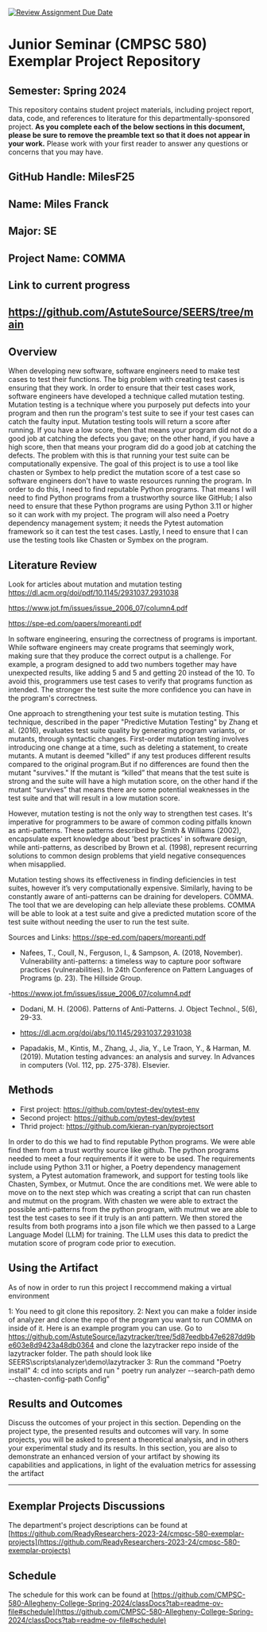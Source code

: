 [![Review Assignment Due Date](https://classroom.github.com/assets/deadline-readme-button-24ddc0f5d75046c5622901739e7c5dd533143b0c8e959d652212380cedb1ea36.svg)](https://classroom.github.com/a/Y4rZMh1t)
# Junior Seminar (CMPSC 580) Exemplar Project Repository

## Semester: Spring 2024

This repository contains student project materials, including project report, data, code, and references to literature for this departmentally-sponsored project. __As you complete each of the below sections in this document, please be sure to remove the preamble text so that it does not appear in your work.__ Please work with your first reader to answer any questions or concerns that you may have.

## GitHub Handle: MilesF25

## Name: Miles Franck

## Major: SE

## Project Name: COMMA


## Link to current progress
https://github.com/AstuteSource/SEERS/tree/main
---

## Overview


When developing new software, software engineers need to make test cases to test their functions. The big problem with creating test cases is ensuring that they work. In order to ensure that their test cases work, software engineers have developed a technique called mutation testing. Mutation testing is a technique where you purposely put defects into your program and then run the program's test suite to see if your test cases can catch the faulty input. Mutation testing tools will return a score after running. If you have a low score, then that means your program did not do a good job at catching the defects you gave; on the other hand, if you have a high score, then that means your program did do a good job at catching the defects. The problem with this is that running your test suite can be computationally expensive. The goal of this project is to use a tool like chasten or Symbex to help predict the mutation score of a test case so software engineers don't have to waste resources running the program. In order to do this, I need to find reputable Python programs. That means I will need to find Python programs from a trustworthy source like GitHub; I also need to ensure that these Python programs are using Python 3.11 or higher so it can work with my project. The program will also need a Poetry dependency management system; it needs the Pytest automation framework so it can test the test cases. Lastly, I need to ensure that I can use the testing tools like Chasten or Symbex on the program.

## Literature Review

Look for articles about mutation and mutation testing
https://dl.acm.org/doi/pdf/10.1145/2931037.2931038

https://www.jot.fm/issues/issue_2006_07/column4.pdf

https://spe-ed.com/papers/moreanti.pdf


In software engineering, ensuring the correctness of programs is important. While software engineers may create programs that seemingly work, making sure that they produce the correct output is a challenge. For example, a program designed to add two numbers together may have unexpected results, like adding 5 and 5 and getting 20 instead of the 10. To avoid this, programmers use test cases to verify that programs function as intended. The stronger the test suite the more confidence you can have in the program's correctness.

One approach to strengthening your test suite is mutation testing. This technique, described  in the paper "Predictive Mutation Testing" by Zhang et al. (2016), evaluates test suite quality by generating program variants, or mutants, through syntactic changes. First-order mutation testing involves introducing one change at a time, such as deleting a statement, to create mutants. A mutant is deemed "killed" if any test produces different results compared to the original program.But if no differences are found then the mutant "survives." If the mutant is “killed” that means that the test suite is strong and the suite will have a high mutation score, on the other hand if the mutant “survives” that means there are some potential weaknesses in the test suite and that will result in a low mutation score.

However, mutation testing is not the only way to strengthen test cases. It's imperative for programmers to be aware of common coding pitfalls known as anti-patterns. These patterns described by Smith & Williams (2002), encapsulate expert knowledge about 'best practices' in software design, while anti-patterns, as described by Brown et al. (1998), represent recurring solutions to common design problems that yield negative consequences when misapplied.

Mutation testing shows its effectiveness in finding deficiencies in test suites, however it’s very computationally expensive. Similarly, having to be constantly aware of anti-patterns can be draining for developers. COMMA. The tool that we are developing can help alleviate these problems. COMMA will be able to look at a test suite and give a predicted mutation score of the test suite without needing the user to run the test suite.

Sources and Links:
https://spe-ed.com/papers/moreanti.pdf
- Nafees, T., Coull, N., Ferguson, I., & Sampson, A. (2018, November). Vulnerability anti-patterns: a timeless way to capture poor software practices (vulnerabilities). In 24th Conference on Pattern Languages of Programs (p. 23). The Hillside Group.

-https://www.jot.fm/issues/issue_2006_07/column4.pdf
- Dodani, M. H. (2006). Patterns of Anti-Patterns. J. Object Technol., 5(6), 29-33.

- https://dl.acm.org/doi/abs/10.1145/2931037.2931038
- Papadakis, M., Kintis, M., Zhang, J., Jia, Y., Le Traon, Y., & Harman, M. (2019). Mutation testing advances: an analysis and survey. In Advances in computers (Vol. 112, pp. 275-378). Elsevier.

## Methods


- First project: https://github.com/pytest-dev/pytest-env
- Second project: https://github.com/pytest-dev/pytest
- Thrid project: https://github.com/kieran-ryan/pyprojectsort

In order to do this we had to find reputable Python programs. We were able find them from a trust worthy source like github. The python programs needed to meet a four requirements if it were to be used. The requirements include using Python 3.11 or higher, a Poetry dependency management system, a Pytest automation framework, and support for testing tools like Chasten, Symbex, or Mutmut. Once the are conditions met. We were able to move on to the next step which was creating a script that can run chasten and mutmut on the program. With chasten we were able to extract the possible anti-patterns from the python program, with mutmut we are able to test the test cases to see if it truly is an anti pattern. We then stored the results from both programs into a json file which we then passed to a Large Language Model (LLM) for training. The LLM uses this data to predict the mutation score of program code prior to execution.


## Using the Artifact


As of now in order to run this project 
I reccommend making a virtual environment

1: You need to git clone this repository.
2: Next you can make a folder inside of analyzer and clone the repo of the program you want to run COMMA on inside of it. Here is an example program you can use. 
Go to https://github.com/AstuteSource/lazytracker/tree/5d87eedbb47e6287dd9be603e8d9423a48db0364 and clone the lazytracker repo inside of the lazytracker folder. The path should look like SEERS\scripts\analyzer\demo\lazytracker
3: Run the command "Poetry install"
4: cd into scripts and run " poetry run analyzer --search-path demo --chasten-config-path Config"

## Results and Outcomes

 Discuss the outcomes of your project in this section. Depending on the project type, the presented results and outcomes will vary. In some projects, you will be asked to present a theoretical analysis, and in others your experimental study and its results. In this section, you are also to demonstrate an enhanced version of your artifact by showing its capabilities and applications, in light of the evaluation metrics for assessing the artifact

---

## Exemplar Projects Discussions

The department's project descriptions can be found at [https://github.com/ReadyResearchers-2023-24/cmpsc-580-exemplar-projects](https://github.com/ReadyResearchers-2023-24/cmpsc-580-exemplar-projects)

## Schedule

The schedule for this work can be found at [https://github.com/CMPSC-580-Allegheny-College-Spring-2024/classDocs?tab=readme-ov-file#schedule](https://github.com/CMPSC-580-Allegheny-College-Spring-2024/classDocs?tab=readme-ov-file#schedule)
